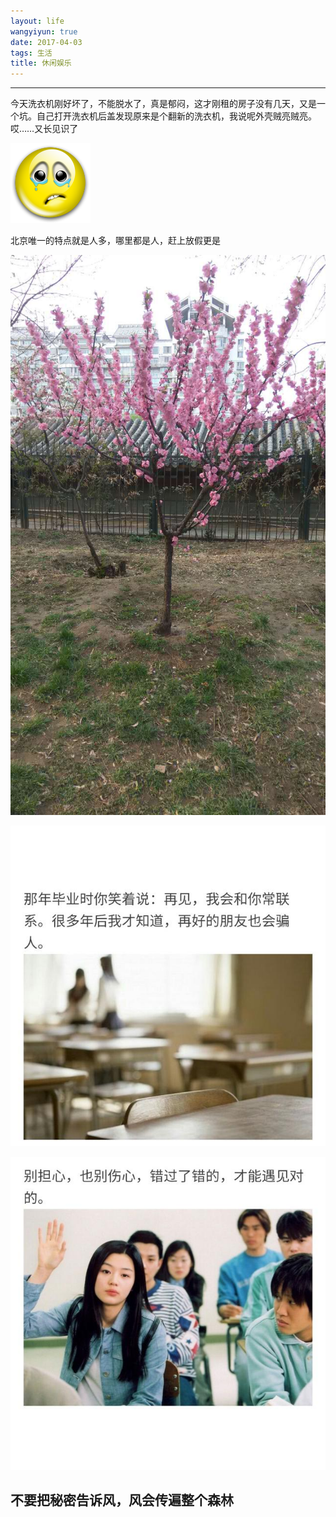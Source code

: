 ```yaml
---
layout: life
wangyiyun: true
date: 2017-04-03
tags: 生活
title: 休闲娱乐
---
```


*************

今天洗衣机刚好坏了，不能脱水了，真是郁闷，这才刚租的房子没有几天，又是一个坑。自己打开洗衣机后盖发现原来是个翻新的洗衣机，我说呢外壳贼亮贼亮。哎……又长见识了


![生活无处不吭](/res/img/life/2017res/4-3/2017-04-03.png)

北京唯一的特点就是人多，哪里都是人，赶上放假更是


![紫竹院](/res/img/life/2017res/4-3/zizhuyuan.jpg)


![微笑](/res/img/life/2017res/4-3/003.jpg)


![微笑](/res/img/life/2017res/4-3/004.jpg)


## 不要把秘密告诉风，风会传遍整个森林

